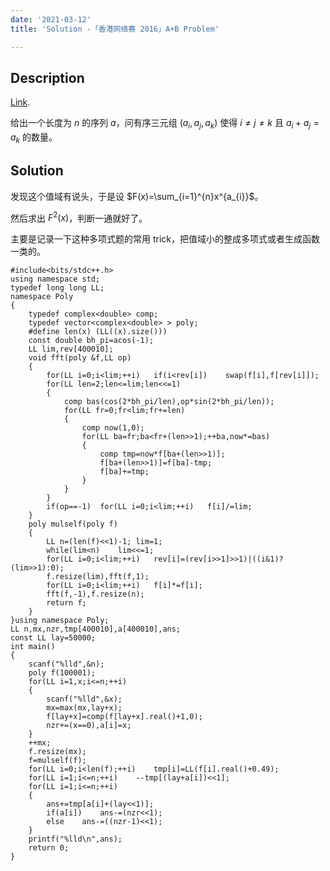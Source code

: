 ```yaml
---
date: '2021-03-12'
title: 'Solution -「香港网络赛 2016」A+B Problem'

---
```


## Description

[Link](http://222.180.160.110:1024/problem/28863).

给出一个长度为 $n$ 的序列 $a$，问有序三元组 $(a_{i},a_{j},a_{k})$ 使得 $i\neq j\neq k$ 且 $a_{i}+a_{j}=a_{k}$ 的数量。

## Solution

发现这个值域有说头，于是设 $F(x)=\sum_{i=1}^{n}x^{a_{i}}$。

然后求出 $F^{2}(x)$，判断一通就好了。

主要是记录一下这种多项式题的常用 trick，把值域小的整成多项式或者生成函数一类的。

```cpp[class="line-numbers"]
#include<bits/stdc++.h>
using namespace std;
typedef long long LL;
namespace Poly
{
	typedef complex<double> comp;
	typedef vector<complex<double> > poly;
	#define len(x) (LL((x).size()))
	const double bh_pi=acos(-1);
	LL lim,rev[400010];
	void fft(poly &f,LL op)
	{
		for(LL i=0;i<lim;++i)	if(i<rev[i])	swap(f[i],f[rev[i]]);
		for(LL len=2;len<=lim;len<<=1)
		{
			comp bas(cos(2*bh_pi/len),op*sin(2*bh_pi/len));
			for(LL fr=0;fr<lim;fr+=len)
			{
				comp now(1,0);
				for(LL ba=fr;ba<fr+(len>>1);++ba,now*=bas)
				{
					comp tmp=now*f[ba+(len>>1)];
					f[ba+(len>>1)]=f[ba]-tmp;
					f[ba]+=tmp;
				}
			}
		}
		if(op==-1)	for(LL i=0;i<lim;++i)	f[i]/=lim;
	}
	poly mulself(poly f)
	{
		LL n=(len(f)<<1)-1; lim=1;
		while(lim<n)	lim<<=1;
		for(LL i=0;i<lim;++i)	rev[i]=(rev[i>>1]>>1)|((i&1)?(lim>>1):0);
		f.resize(lim),fft(f,1);
		for(LL i=0;i<lim;++i)	f[i]*=f[i];
		fft(f,-1),f.resize(n);
		return f;
	}
}using namespace Poly;
LL n,mx,nzr,tmp[400010],a[400010],ans;
const LL lay=50000;
int main()
{
	scanf("%lld",&n);
	poly f(100001);
	for(LL i=1,x;i<=n;++i)
	{
		scanf("%lld",&x);
		mx=max(mx,lay+x);
		f[lay+x]=comp(f[lay+x].real()+1,0);
		nzr+=(x==0),a[i]=x;
	}
	++mx;
	f.resize(mx);
	f=mulself(f);
	for(LL i=0;i<len(f);++i)	tmp[i]=LL(f[i].real()+0.49);
	for(LL i=1;i<=n;++i)	--tmp[(lay+a[i])<<1];
	for(LL i=1;i<=n;++i)
	{
		ans+=tmp[a[i]+(lay<<1)];
		if(a[i])	ans-=(nzr<<1);
		else	ans-=((nzr-1)<<1);
	}
	printf("%lld\n",ans);
	return 0;
}
```